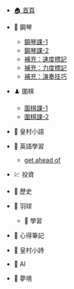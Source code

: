- [🏠 首頁](README.md)

- 🎹 鋼琴
  - [鋼琴課-1](piano/鋼琴課-1_20250620.md)
  - [鋼琴課-2](piano/鋼琴課-2_20250627.md)
  - [補充：速度標記](piano/鋼琴課-2_20250627-補充01-速度標記.md)
  - [補充：力度標記](piano/鋼琴課-2_20250627-補充02-力度標記.md)
  - [補充：演奏技巧](piano/鋼琴課-2_20250627-補充03-演奏技巧.md)

- ♟️ 圍棋
  - [圍棋課-1](go/圍棋課-1_20250624.md)
  - [圍棋課-2](go/圍棋課-2_20250630.md)
  
- 📝 皇村小語

- 📖 英語學習
  - [get ahead of](english/2025-06-26_get-ahead-of.md)

- 💹 投資

- 📜 歷史

- 🏸 羽球

	- 📖 學習

- 🤔 心得筆記

- 📝 皇村小詩

-  🤖 AI

- 🌙 夢境

